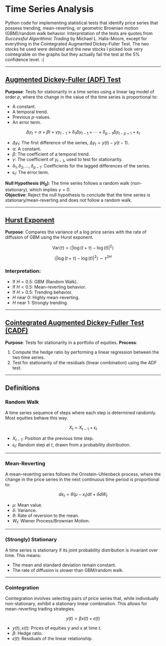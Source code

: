 # Time Series Analysis

Python code for implementing statistical tests that identify price series that possess trending, mean-reverting, or geometric Brownian motion (GBM)/random walk behavior. Interpretation of the tests are quotes from *Successful Algorithmic Trading* by Michael L. Halls-Moore, except for everything in the Cointegrated Augmented Dickey-Fuller Test. The two stocks he used were delisted and the new stocks I picked look very cointegrable on the graphs but they actually fail the test at the 5% confidence level. :(

---

## [Augmented Dickey-Fuller (ADF) Test](ADF.py)
**Purpose**: Tests for stationarity in a time series using a linear lag model of order $p$, where the change in the value of the time series is proportional to:
  - A constant.
  - A temporal trend.
  - Previous $p$-values.
  - An error term.

$$
\Delta y_t = \alpha + \beta t + \gamma y_{t-1} + \delta_1 \Delta y_{t-1} + \cdots + \delta_{p-1} \Delta y_{t-p+1} + \epsilon_t
$$

- $\Delta y_t$: The first difference of the series, $\Delta y_t = y(t) - y(t-1)$.
- $\alpha$: A constant.
- $\beta$: The coefficient of a temporal trend.
- $\gamma$: The coefficient of $y_{t-1}$, used to test for stationarity.
- $\delta_1, \delta_2, \dots, \delta_{p-1}$: Coefficients for the lagged differences of the series.
- $\epsilon_t$: The error term.

**Null Hypothesis ($H_0$)**: The time series follows a random walk (non-stationary), which implies $\gamma = 0$.\
**Objective**: Reject the null hypothesis to conclude that the time series is stationary/mean-reverting and does not follow a random walk.

---

## [Hurst Exponent](Hurst.py)
**Purpose**: Compares the variance of a log price series with the rate of diffusion of GBM using the Hurst exponent.

$$
\text{Var}(\tau) = \langle | \log(t+\tau) - \log(t) |^2 \rangle
$$

$$
\langle | \log(t+\tau) - \log(t) |^2 \rangle \sim \tau^{2H}
$$

### **Interpretation**:
- If $H = 0.5$: GBM (Random Walk).
- If $H < 0.5$: Mean-reverting behavior.
- If $H > 0.5$: Trending behavior.
- $H$ near $0$: Highly mean-reverting.
- $H$ near $1$: Strongly trending.

---

## [Cointegrated Augmented Dickey-Fuller Test (CADF)](CADF.py)
**Purpose**: Tests for stationarity in a portfolio of equities.
**Process**:
1. Compute the hedge ratio by performing a linear regression between the two time series.
2. Test for stationarity of the residuals (linear combination) using the ADF test.

---

## Definitions

### **Random Walk**
A time series sequence of steps where each step is determined randomly. Most equities behave this way.

$$
X_t = X_{t-1} + \epsilon_t
$$

- $X_{t-1}$: Position at the previous time step.
- $\epsilon_t$: Random step at $t$, drawn from a probability distribution.

---

### **Mean-Reverting**
A mean-reverting series follows the Ornstein-Uhlenbeck process, where the change in the price series in the next continuous time period is proportional to:

$$
dx_t = \theta (\mu - x_t) dt + \delta dW_t
$$

- $\mu$: Mean value.
- $\delta$: Variance.
- $\theta$: Rate of reversion to the mean.
- $W_t$: Wiener Process/Brownian Motion.

---

### **(Strongly) Stationary**
A time series is stationary if its joint probability distribution is invariant over time. This means:
- The mean and standard deviation remain constant.
- The rate of diffusion is slower than GBM/random walk.

---

### **Cointegration**
Cointegration involves selecting pairs of price series that, while individually non-stationary, exhibit a stationary linear combination. This allows for mean-reverting trading strategies.

$$
y(t) = \beta x(t) + \epsilon(t)
$$

- $y(t), x(t)$: Prices of equities $y$ and $x$ at time $t$.
- $\beta$: Hedge ratio.
- $\epsilon(t)$: Residuals of the linear relationship.
